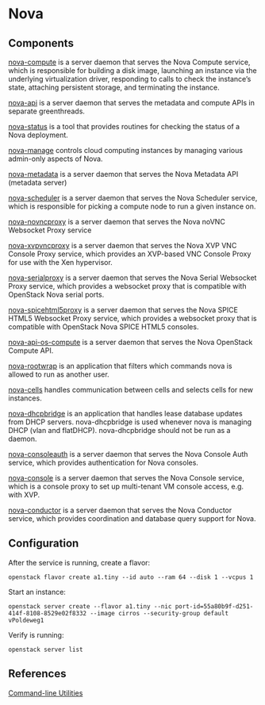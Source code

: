 # Nova

## Components

[nova-compute](https://docs.openstack.org/nova/latest/cli/nova-compute.html) is a server daemon that serves the Nova Compute service, which is responsible for building a disk image, launching an instance via the underlying virtualization driver, responding to calls to check the instance’s state, attaching persistent storage, and terminating the instance.

[nova-api](https://docs.openstack.org/nova/latest/cli/nova-api.html) is a server daemon that serves the metadata and compute APIs in separate greenthreads.

[nova-status](https://docs.openstack.org/nova/latest/cli/nova-status.html) is a tool that provides routines for checking the status of a Nova deployment.

[nova-manage](https://docs.openstack.org/nova/latest/cli/nova-manage.html) controls cloud computing instances by managing various admin-only aspects of Nova.

[nova-metadata](https://docs.openstack.org/nova/latest/cli/nova-api-metadata.html) is a server daemon that serves the Nova Metadata API (metadata server)

[nova-scheduler](https://docs.openstack.org/nova/latest/cli/nova-scheduler.html) is a server daemon that serves the Nova Scheduler service, which is responsible for picking a compute node to run a given instance on.

[nova-novncproxy](https://docs.openstack.org/nova/latest/cli/nova-novncproxy.html) is a server daemon that serves the Nova noVNC Websocket Proxy service

[nova-xvpvncproxy](hhttps://docs.openstack.org/nova/latest/cli/nova-xvpvncproxy.html) is a server daemon that serves the Nova XVP VNC Console Proxy service, which provides an XVP-based VNC Console Proxy for use with the Xen hypervisor.

[nova-serialproxy](https://docs.openstack.org/nova/latest/cli/nova-serialproxy.html) is a server daemon that serves the Nova Serial Websocket Proxy service, which provides a websocket proxy that is compatible with OpenStack Nova serial ports.

[nova-spicehtml5proxy](https://docs.openstack.org/nova/latest/cli/nova-serialproxy.html)  is a server daemon that serves the Nova SPICE HTML5 Websocket Proxy service, which provides a websocket proxy that is compatible with OpenStack Nova SPICE HTML5 consoles.

[nova-api-os-compute](https://docs.openstack.org/nova/latest/cli/nova-api-os-compute.html) is a server daemon that serves the Nova OpenStack Compute API.

[nova-rootwrap](https://docs.openstack.org/nova/latest/cli/nova-rootwrap.html) is an application that filters which commands nova is allowed to run as another user.

[nova-cells](https://docs.openstack.org/nova/latest/cli/nova-cells.html) handles communication between cells and selects cells for new instances.

[nova-dhcpbridge](https://docs.openstack.org/nova/latest/cli/nova-dhcpbridge.html) is an application that handles lease database updates from DHCP servers. nova-dhcpbridge is used whenever nova is managing DHCP (vlan and flatDHCP). nova-dhcpbridge should not be run as a daemon.

[nova-consoleauth](https://docs.openstack.org/nova/latest/cli/nova-consoleauth.html)  is a server daemon that serves the Nova Console Auth service, which provides authentication for Nova consoles.

[nova-console](https://docs.openstack.org/nova/latest/cli/nova-console.html) is a server daemon that serves the Nova Console service, which is a console proxy to set up multi-tenant VM console access, e.g. with XVP.

[nova-conductor](https://docs.openstack.org/nova/latest/cli/nova-conductor.html) is a server daemon that serves the Nova Conductor service, which provides coordination and database query support for Nova.

## Configuration

After the service is running, create a flavor:

    openstack flavor create a1.tiny --id auto --ram 64 --disk 1 --vcpus 1

Start an instance:

    openstack server create --flavor a1.tiny --nic port-id=55a80b9f-d251-414f-8108-8529e02f8332 --image cirros --security-group default vPoldeweg1

Verify is running:

    openstack server list

## References

[Command-line Utilities](https://docs.openstack.org/nova/latest/cli/index.html)